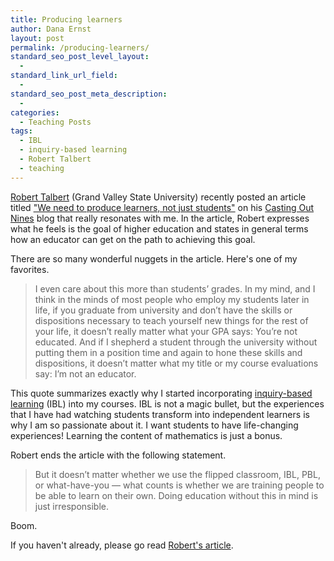 ```yaml
---
title: Producing learners
author: Dana Ernst
layout: post
permalink: /producing-learners/
standard_seo_post_level_layout:
  -
standard_link_url_field:
  -
standard_seo_post_meta_description:
  -
categories:
  - Teaching Posts
tags:
  - IBL
  - inquiry-based learning
  - Robert Talbert
  - teaching
---
```

[Robert Talbert][1] (Grand Valley State University) recently posted an article titled ["We need to produce learners, not just students"][2] on his [Casting Out Nines][3] blog that really resonates with me. In the article, Robert expresses what he feels is the goal of higher education and states in general terms how an educator can get on the path to achieving this goal.

There are so many wonderful nuggets in the article. Here's one of my favorites.

> I even care about this more than students’ grades. In my mind, and I think in the minds of most people who employ my students later in life, if you graduate from university and don’t have the skills or dispositions necessary to teach yourself new things for the rest of your life, it doesn’t really matter what your GPA says: You’re not educated. And if I shepherd a student through the university without putting them in a position time and again to hone these skills and dispositions, it doesn’t matter what my title or my course evaluations say: I’m not an educator.

This quote summarizes exactly why I started incorporating [inquiry-based learning][4] (IBL) into my courses. IBL is not a magic bullet, but the experiences that I have had watching students transform into independent learners is why I am so passionate about it. I want students to have life-changing experiences! Learning the content of mathematics is just a bonus.

Robert ends the article with the following statement.

> But it doesn’t matter whether we use the flipped classroom, IBL, PBL, or what-have-you — what counts is whether we are training people to be able to learn on their own. Doing education without this in mind is just irresponsible.

Boom.

If you haven't already, please go read [Robert's article][2].

 [1]: http://rtalbert.org
 [2]: http://chronicle.com/blognetwork/castingoutnines/2012/12/21/we-need-to-produce-learners-not-just-students/
 [3]: http://chronicle.com/blognetwork/castingoutnines
 [4]: http://maamathedmatters.blogspot.com/2013/05/what-heck-is-ibl.html
